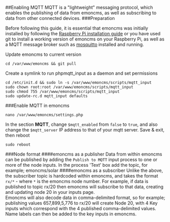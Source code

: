 ##Enabling MQTT
MQTT is a "lightweight" messaging protocol, which enables the publishing of data from emoncms, as well as subscribing to data from
other connected devices.
###Preparation

Before following this guide, it is essential that emoncms was initially installed by following the [Raspberry Pi installation guide](readme.md) or you have used git to install a working version of emoncms on your Raspberry Pi,
as well as a MQTT message broker such as [mosquitto](http://mosquitto.org/) installed and running.

Update emoncms to current version

    cd /var/www/emoncms && git pull

Create a symlink to run phpmqtt_input as a daemon and set permissions

    cd /etc/init.d && sudo ln -s /var/www/emoncms/scripts/mqtt_input
    sudo chown root:root /var/www/emoncms/scripts/mqtt_input
    sudo chmod 755 /var/www/emoncms/scripts/mqtt_input
    sudo update-rc.d mqtt_input defaults

###Enable MQTT in emoncms

    nano /var/www/emoncms/settings.php

In the section **MQTT**, change `$mqtt_enabled` from `false` to `true`, and also change the `$mqtt_server` IP address to that of your mqtt
server.
Save & exit, then reboot

    sudo reboot

###Node format
####emoncms as a publisher
Data from within emoncms can be published by adding the `Publish to MQTT` input process to one or more of the node inputs.
In the process 'Text' box add the topic, for example; emoncms/solar
####emoncms as a subscriber
Unlike the above, the subscriber topic is hardcoded within emoncms, and takes the format `rx/*` - where `*` is the emoncms node number. For example, if data is published to topic rx/20 then emoncms will subscribe to that data, creating and updating node 20 in your inputs page.  
Emoncms will also decode data in comma-delimited format, so for example; publishing values 657,899,5,776 to rx/20 will create Node 20, with 4 Key inputs which correspond with the 4 published comma-delimited values. Name labels can then be added to the key inputs in emoncms.
